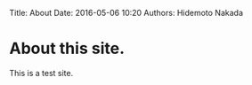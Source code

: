 Title: About
Date: 2016-05-06 10:20
Authors: Hidemoto Nakada


# About this site.

This is a test site.


